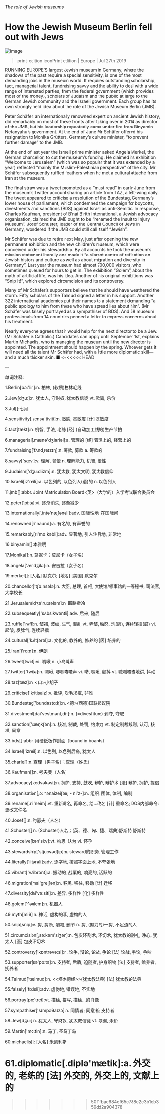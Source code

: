 ###### The role of Jewish museums
# How the Jewish Museum Berlin fell out with Jews 
![image](images/20190727_EUP004_0.jpg) 
> print-edition iconPrint edition | Europe | Jul 27th 2019 
RUNNING EUROPE’S largest Jewish museum in Germany, where the shadows of the past require a special sensitivity, is one of the most demanding jobs in the museum world. It requires outstanding scholarship, tact, managerial talent, fundraising savvy and the ability to deal with a wide range of interested parties, from the federal government (which provides most of the money), scholars of Judaism and the public at large to the German Jewish community and the Israeli government. Each group has its own strongly held idea about the role of the Jewish Museum Berlin (JMB). 
Peter Schäfer, an internationally renowned expert on ancient Jewish history, did remarkably on most of these fronts after taking over in 2014 as director of the JMB, but his leadership repeatedly came under fire from Binyamin Netanyahu’s government. At the end of June Mr Schäfer offered his resignation to Monika Grütters, Germany’s culture minister, “to prevent further damage” to the JMB. 
At the end of last year the Israeli prime minister asked Angela Merkel, the German chancellor, to cut the museum’s funding. He claimed its exhibition “Welcome to Jerusalem” (which was so popular that it was extended by a year) reflected “mainly the Muslim-Palestinian perspective” of the city. Mr Schäfer subsequently ruffled feathers when he met a cultural attaché from Iran at the museum. 
The final straw was a tweet promoted as a “must read” in early June from the museum’s Twitter account sharing an article from TAZ, a left-wing daily. The tweet appeared to criticise a resolution of the Bundestag, Germany’s lower house of parliament, which condemned the campaign for boycotts, divestments and sanctions (BDS) against Israel as anti-Semitic. In response, Charles Kaufman, president of B’nai B’rith International, a Jewish advocacy organisation, claimed the JMB ought to be “renamed the Insult to Injury Museum”. Josef Schuster, leader of the Central Council of Jews in Germany, wondered if the JMB could still call itself “Jewish”. 
Mr Schäfer was due to retire next May, just after opening the new permanent exhibition and the new children’s museum, which were conceived under his stewardship. By all accounts he took the museum’s mission statement literally and made it “a vibrant centre of reflection on Jewish history and culture as well as about migration and diversity in Germany”. Last year the museum had almost 700,000 visitors, who sometimes queued for hours to get in. The exhibition “Golem”, about the myth of artificial life, was his idea. Another of his original exhibitions was “Snip It!”, which explored circumcision and its controversy. 
Many of Mr Schäfer’s supporters believe that he should have weathered the storm. Fifty scholars of the Talmud signed a letter in his support. Another 322 international academics put their names to a statement demanding “a public apology to him from those who have spread lies about him”. (Mr Schäfer was falsely portrayed as a sympathiser of BDS). And 58 museum professionals from 14 countries penned a letter to express concerns about his treatment. 
Nearly everyone agrees that it would help for the next director to be a Jew. (Mr Schäfer is Catholic.) Candidates can apply until September 1st, explains Martin Michaelis, who is managing the museum until the new director is appointed. The appointment should happen by the spring. Whoever gets it will need all the talent Mr Schäfer had, with a little more diplomatic skill—and a much thicker skin. ■ 
<<<<<<< HEAD
-- 
 单词注释:
1.Berlin[bә:'lin]:n. 柏林, (软质)柏林毛线 
2.Jew[dʒu:]:n. 犹太人, 守财奴, 犹太教信徒 vt. 欺骗, 杀价 
3.Jul[]:七月 
4.sensitivity[.sensә'tiviti]:n. 敏感, 灵敏度 [计] 灵敏度 
5.tact[tækt]:n. 机智, 手法, 老练 [经] (自动加工线的)生产节拍 
6.managerial[.mænә'dʒiәriәl]:a. 管理的 [经] 管理上的, 经营上的 
7.fundraising['fʌndˌreɪzɪŋ]:n. 筹款, 募款 a. 筹款的 
8.savvy['sævi]:v. 理解, 领悟 n. 理解能力, 机智, 悟性 
9.Judaism['dʒu:diizm]:n. 犹太教, 犹太文明, 犹太教信仰 
10.Israeli[iz'reili]:a. 以色列的, 以色列人(语)的 n. 以色列人 
11.jmb[]:abbr. Joint Matriculation Board<英>（大学的）入学考试联合委员会 
12.peter['pi:tә]:vi. 逐渐消失, 逐渐减少 
13.internationally[.intә'næʃәnәli]:adv. 国际性地, 在国际间 
14.renowned[ri'naund]:a. 有名的, 有声誉的 
15.remarkably[ri'mɑ:kәbli]:adv. 显著地, 引人注目地, 非常地 
16.binyamin[]:本雅明 
17.Monika[]:n. 莫妮卡；莫尼卡（女子名） 
18.angela['ændʒilә]:n. 安吉拉（女子名） 
19.merkel[]: [人名] 默克尔; [地名] [美国] 默克尔 
20.chancellor['tʃɑ:nsәlә]:n. 大臣, 总理, 首相, 大使馆/领事馆的一等秘书, 司法官, 大学校长 
21.Jerusalem[dʒә'ru:sәlәm]:n. 耶路撒冷 
22.subsequently['sʌbsikwәntli]:adv. 后来, 随后 
23.ruffle['rʌfl]:n. 皱褶, 波纹, 生气, 混乱 vt. 弄皱, 触怒, 洗(牌), 连续轻擂(鼓) vi. 起皱, 发脾气, 连续轻擂 
24.cultural['kʌltʃәrәl]:a. 文化的, 教养的, 修养的 [医] 培养的 
25.Iran[i'rɑ:n]:n. 伊朗 
26.tweet[twi:t]:vi. 啁啾 n. 小鸟叫声 
27.twitter['twitә]:n. 啁啾, 唧唧喳喳声 vi. 啭, 啁啾, 颤抖 vt. 嘁嘁喳喳地讲, 抖动 
28.taz[tæz]:n. <口>小胡子 
29.criticise['kritisaiz]:v. 批评, 吹毛求疵, 非难 
30.Bundestag['bundәstɑ:k]:n. <德>(西德)国联邦议院 
31.divestment[dai'vestmәnt,di-]:n. (=divesfiture) 剥夺, 夺取 
32.sanction['sæŋkʃәn]:n. 核准, 制裁, 处罚, 约束力 vt. 制定制裁规则, 认可, 核准, 同意 
33.bds[]:abbr. 用硬纸板作封面（bound in boards） 
34.Israel['izreil]:n. 以色列, 以色列后裔, 犹太人 
35.charle[]:n. 查理（男子名）；查理（姓氏） 
36.Kaufman[]:n. 考夫曼（人名） 
37.advocacy['ædvәkәsi]:n. 拥护, 支持, 鼓吹, 辩护, 辩护术 [法] 辩护, 拥护, 提倡 
38.organisation[,ɔ: ^әnaizeiʃən; - ni'z-]:n. 组织, 团体, 体制, 编制 
39.rename[.ri:'neim]:vt. 重新命名, 再命名, 给...改名 [计] 重命名; DOS内部命令:更改文件名 
40.Josef[]:n. 约瑟夫（人名） 
41.Schuster[]:n. (Schuster)人名；(英、德、匈、捷、瑞典)舒斯特 舒斯特 
42.conceive[kәn'si:v]:vt. 构思, 认为 vi. 怀孕 
43.stewardship['stju:wәdʃip]:n. steward的职务, 管理工作 
44.literally['litәrәli]:adv. 逐字地, 按照字面上地, 不夸张地 
45.vibrant['vaibrәnt]:a. 振动的, 战栗的, 响亮的, 活跃的 
46.migration[mai'greiʃәn]:n. 移民, 移往, 移动 [计] 迁移 
47.diversity[dai'vә:siti]:n. 差异, 多样性 [化] 多样性 
48.golem['^әulem]:n. 机器人 
49.myth[miθ]:n. 神话, 虚构的事, 虚构的人 
50.snip[snip]:v. 剪, 剪断, 削减, 删节 n. 剪, (剪刀的)一剪, 不足道的人 
51.circumcision[,sә:kәm'siʒәn]:n. 包皮环割术, 环切术, 犹太教的割礼, 净心, 犹太人 [医] 包皮环切术 
52.controversy['kɒntrәvә:si]:n. 论争, 辩论, 论战, 争论 [法] 论战, 争论, 争吵 
53.supporter[sә'pɒ:tә]:n. 支持者, 后盾, 迫随者, 护身织物 [法] 支持者, 赡养者, 抚养者 
54.Talmud['tælmud]:n. <<塔木德经>>(犹太教法典) [法] 犹太教的法典 
55.falsely['fɒ:lsli]:adv. 虚伪地, 错误地, 不实地 
56.portray[pɒ:'trei]:vt. 描绘, 描写, 描绘...的肖像 
57.sympathiser['sɪmpəθaɪzə]:n. 同情者; 同意者; 支持者 
58.Jew[dʒu:]:n. 犹太人, 守财奴, 犹太教信徒 vt. 欺骗, 杀价 
59.Martin['mɑ:tin]:n. 马丁, 圣马丁鸟 
60.michaelis[]: [人名] 米凯利斯 
61.diplomatic[.diplә'mætik]:a. 外交的, 老练的 [法] 外交的, 外交上的, 文献上的 
=======
>>>>>>> 50f1fbac684ef65c788c2c3b1cb359dd2a904378
